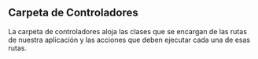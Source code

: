 ## Carpeta de Controladores

La carpeta de controladores aloja las clases que se encargan de las rutas de nuestra aplicación y las acciones que deben ejecutar cada una de esas rutas.
